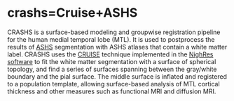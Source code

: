# crashs=Cruise+ASHS
CRASHS is a surface-based modeling and groupwise registration pipeline for the human medial temporal lobe (MTL). It is used to postprocess the results of [ASHS](https://github.com/pyushkevich/ashs) segmentation with ASHS atlases that contain a white matter label. CRASHS uses the [CRUISE](https://doi.org/10.1016/j.neuroimage.2004.06.043) technique implemented in the [NighRes software](https://nighres.readthedocs.io/en/latest/) to fit the white matter segmentation with a surface of spherical topology, and find a series of surfaces spanning between the gray/white boundary and the pial surface. The middle surface is inflated and registered to a population template, allowing surface-based analysis of MTL cortical thickness and other measures such as functional MRI and diffusion MRI. 
